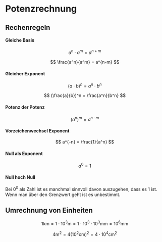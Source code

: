 # Potenzrechnung

## Rechenregeln

#### Gleiche Basis

$$
a^n \cdot a^m = a^{n+m}
$$

$$
\frac{a^n}{a^m} = a^{n-m}
$$

#### Gleicher Exponent

$$
(a \cdot b)^n = a^n \cdot b^n
$$

$$
(\frac{a}{b})^n = \frac{a^n}{b^n}
$$

#### Potenz der Potenz

$$
(a^n)^m = a^{n \cdot m}
$$

#### Vorzeichenwechsel Exponent

$$
a^{-n} = \frac{1}{a^n}
$$

#### Null als Exponent 

$$
a^0 = 1
$$

#### Null hoch Null

Bei $0^0$ als Zahl ist es manchmal sinnvoll davon auszugehen, dass es $1$ ist. Wenn man über den Grenzwert geht ist es unbestimmt.

## Umrechnung von Einheiten

$$
1 \text{km} = 1 \cdot 10^3 \text{m} = 1 \cdot 10^3 \cdot 10^3 \text{mm} = 10^6 \text{mm}
$$

$$
4 \text{m}^2 = 4 (10^2 \text{cm})^2 = 4 \cdot 10^4 \text{cm}^2
$$